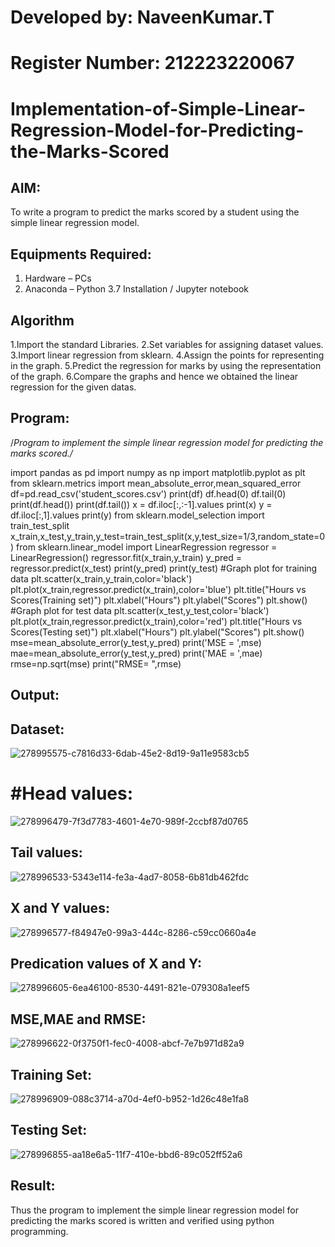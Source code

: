 # Developed by: NaveenKumar.T
# Register Number: 212223220067
# Implementation-of-Simple-Linear-Regression-Model-for-Predicting-the-Marks-Scored

## AIM:
To write a program to predict the marks scored by a student using the simple linear regression model.

## Equipments Required:
1. Hardware – PCs
2. Anaconda – Python 3.7 Installation / Jupyter notebook

## Algorithm
1.Import the standard Libraries.
2.Set variables for assigning dataset values.
3.Import linear regression from sklearn.
4.Assign the points for representing in the graph. 
5.Predict the regression for marks by using the representation of the graph. 
6.Compare the graphs and hence we obtained the linear regression for the given datas.

## Program:

/*Program to implement the simple linear regression model for predicting the marks scored./*

import pandas as pd
import numpy as np
import matplotlib.pyplot as plt
from sklearn.metrics import mean_absolute_error,mean_squared_error
df=pd.read_csv('student_scores.csv')
print(df)
df.head(0)
df.tail(0)
print(df.head())
print(df.tail())
x = df.iloc[:,:-1].values
print(x)
y = df.iloc[:,1].values
print(y)
from sklearn.model_selection import train_test_split
x_train,x_test,y_train,y_test=train_test_split(x,y,test_size=1/3,random_state=0)
from sklearn.linear_model import LinearRegression
regressor = LinearRegression()
regressor.fit(x_train,y_train)
y_pred = regressor.predict(x_test)
print(y_pred)
print(y_test)
#Graph plot for training data
plt.scatter(x_train,y_train,color='black')
plt.plot(x_train,regressor.predict(x_train),color='blue')
plt.title("Hours vs Scores(Training set)")
plt.xlabel("Hours")
plt.ylabel("Scores")
plt.show()
#Graph plot for test data
plt.scatter(x_test,y_test,color='black')
plt.plot(x_train,regressor.predict(x_train),color='red')
plt.title("Hours vs Scores(Testing set)")
plt.xlabel("Hours")
plt.ylabel("Scores")
plt.show()
mse=mean_absolute_error(y_test,y_pred)
print('MSE = ',mse)
mae=mean_absolute_error(y_test,y_pred)
print('MAE = ',mae)
rmse=np.sqrt(mse)
print("RMSE= ",rmse)


## Output:

## Dataset:

![278995575-c7816d33-6dab-45e2-8d19-9a11e9583cb5](https://github.com/cherryscharan/Implementation-of-Simple-Linear-Regression-Model-for-Predicting-the-Marks-Scored/assets/146930617/77f02a64-78ed-4399-9259-689112602f13)

# #Head values:

![278996479-7f3d7783-4601-4e70-989f-2ccbf87d0765](https://github.com/cherryscharan/Implementation-of-Simple-Linear-Regression-Model-for-Predicting-the-Marks-Scored/assets/146930617/2228870b-adf9-4236-bf2a-f93acbc08937)

## Tail values:

![278996533-5343e114-fe3a-4ad7-8058-6b81db462fdc](https://github.com/cherryscharan/Implementation-of-Simple-Linear-Regression-Model-for-Predicting-the-Marks-Scored/assets/146930617/0e784047-1170-45a3-bd22-43cd181fff54)

## X and Y values:

![278996577-f84947e0-99a3-444c-8286-c59cc0660a4e](https://github.com/cherryscharan/Implementation-of-Simple-Linear-Regression-Model-for-Predicting-the-Marks-Scored/assets/146930617/a972a1b3-dcc7-47a8-864c-5bf42cf65a47)

## Predication values of X and Y:

![278996605-6ea46100-8530-4491-821e-079308a1eef5](https://github.com/cherryscharan/Implementation-of-Simple-Linear-Regression-Model-for-Predicting-the-Marks-Scored/assets/146930617/3f2f6b09-9e82-4dcc-84fa-392a8e05569f)

## MSE,MAE and RMSE:

![278996622-0f3750f1-fec0-4008-abcf-7e7b971d82a9](https://github.com/cherryscharan/Implementation-of-Simple-Linear-Regression-Model-for-Predicting-the-Marks-Scored/assets/146930617/1829f39a-a952-4061-8bc3-4f87430672c9)

## Training Set:

![278996909-088c3714-a70d-4ef0-b952-1d26c48e1fa8](https://github.com/cherryscharan/Implementation-of-Simple-Linear-Regression-Model-for-Predicting-the-Marks-Scored/assets/146930617/7ef0574c-8a40-4ac3-8d7a-8f8395ea02fa)

## Testing Set:

![278996855-aa18e6a5-11f7-410e-bbd6-89c052ff52a6](https://github.com/cherryscharan/Implementation-of-Simple-Linear-Regression-Model-for-Predicting-the-Marks-Scored/assets/146930617/2a3f0b60-a2bb-4604-be0e-2cb6770e9d81)

## Result:
Thus the program to implement the simple linear regression model for predicting the marks scored is written and verified using python programming.
